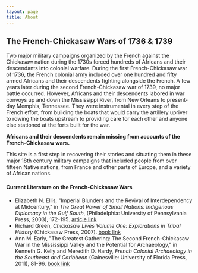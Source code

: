 ```yaml
---
layout: page
title: About
---
```

## The French-Chickasaw Wars of 1736 & 1739

Two major military campaigns organized by the French against the Chickasaw nation during the 1730s forced hundreds of Africans 
and their descendants into colonial warfare. During the first French-Chickasaw war of 1736, the French colonial army included
over one hundred and fifty armed Africans and their descendents fighting alongside the French. A few years later during the second
French-Chickasaw war of 1739, no major battle occurred. However, Africans and their descendents labored in war convoys up and down
the Mississippi River, from New Orleans to present-day Memphis, Tennessee. They were instrumental in every step of the French effort,
from building the boats that would carry the artillery upriver to rowing the boats upstream to providing care for each other and anyone else stationed at the forts built for the war. 

**Africans and their descendents remain missing from accounts of the French-Chickasaw wars.** 

This site is a first step in recovering their stories and situating them in these major 18th century military campaigns 
that included people from over fifteen Native nations, from France and other parts of Europe, and a variety of African nations. 

#### Current Literature on the French-Chickasaw Wars
* Elizabeth N. Ellis, "Imperial Blunders and the Revival of Interdependency at Midcentury," in _The Great Power of Small Nations: Indigenous Diplomacy in the Gulf South_, (Philadelphia: University of Pennsylvania Press, 2003), 172-195. [article link](https://www-jstor-org.proxy1.library.jhu.edu/stable/j.ctv2g7v1p5.9)
* Richard Green, _Chickasaw Lives Volume One: Explorations in Tribal History_ (Chickasaw Press, 2007). [book link](https://chickasawpress.com/Books/Chickasaw-Lives-Volume-One-Explorations-in-Tribal.aspx#credits)
* Ann M. Early, "The Greatest Gathering: The Second French-Chickasaw War in the Mississippi Valley and the Potential for Archaeology," in Kenneth G. Kelly and Meredith D. Hardy, _French Colonial Archaeology in the Southeast and Caribbean_ (Gainesville: University of Florida Press, 2011), 81-96. [book link](https://upf.com/book.asp?id=KELLY002) 
